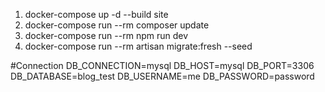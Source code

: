 1. docker-compose up -d --build site
2. docker-compose run --rm composer update
3. docker-compose run --rm npm run dev
4. docker-compose run --rm artisan migrate:fresh --seed

#Connection
DB_CONNECTION=mysql
DB_HOST=mysql
DB_PORT=3306
DB_DATABASE=blog_test
DB_USERNAME=me
DB_PASSWORD=password
